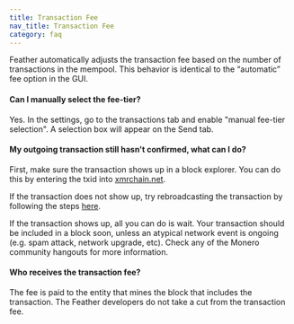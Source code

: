 ```yaml
---
title: Transaction Fee
nav_title: Transaction Fee
category: faq
---
```


Feather automatically adjusts the transaction fee based on the number of transactions in the mempool. This behavior is identical to the “automatic” fee option in the GUI.

#### Can I manually select the fee-tier?

Yes. In the settings, go to the transactions tab and enable "manual fee-tier selection". A selection box will appear on the Send tab.

#### My outgoing transaction still hasn't confirmed, what can I do?

First, make sure the transaction shows up in a block explorer. You can do this by entering the txid into [xmrchain.net](https://xmrchain.net).

If the transaction does not show up, try rebroadcasting the transaction by following the steps [here](failed-tx).

If the transaction shows up, all you can do is wait. Your transaction should be included in a block soon, unless an atypical network event is ongoing (e.g. spam attack, network upgrade, etc). Check any of the Monero community hangouts for more information.

#### Who receives the transaction fee?

The fee is paid to the entity that mines the block that includes the transaction. The Feather developers do not take a cut from the transaction fee.
